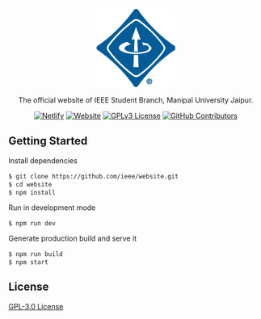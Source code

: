 <p align="center">
  <a href="https://ieeemuj.org">
    <img alt="IEEE Logo" src="public/icon.png" width="156px">
  </a>
</p>

<p align="center">
  The official website of IEEE Student Branch, Manipal University Jaipur.
</p>

<p align="center">
  <a href="#netlify"><img alt="Netlify" src="https://img.shields.io/netlify/9fa1c44d-fd96-468c-af1e-b276b887610a?style=flat"></a>
  <a href="#website"><img alt="Website" src="https://img.shields.io/website?style=flat&url=http%3A%2F%2Fwww.ieeemuj.com%2F"></a>
  <a href="#license"><img alt="GPLv3 License" src="https://img.shields.io/badge/License-GPLv3-blue.svg?style=flat"></a>
  <a href="#contributors"><img alt="GitHub Contributors" src="https://img.shields.io/github/contributors/ieeemuj/website.svg?style=flat"></a>
</p>

## Getting Started

Install dependencies

```
$ git clone https://github.com/ieee/website.git
$ cd website
$ npm install
```

Run in development mode

```
$ npm run dev
```

Generate production build and serve it

```
$ npm run build
$ npm start
```
## License

[GPL-3.0 License](https://www.gnu.org/licenses/gpl-3.0.en.html)
